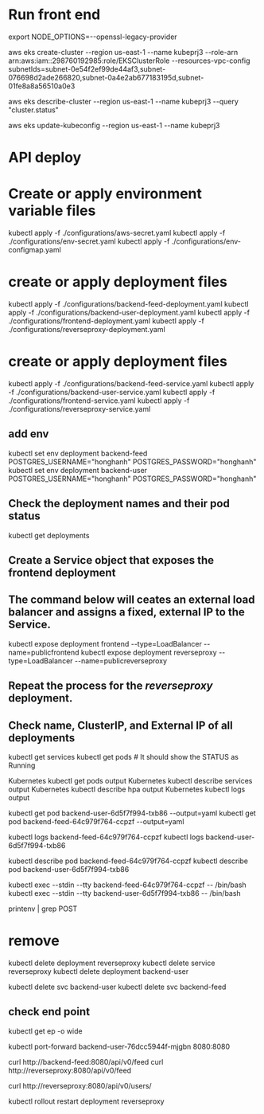 # Run front end
export NODE_OPTIONS=--openssl-legacy-provider

aws eks create-cluster --region us-east-1 --name kubeprj3 --role-arn arn:aws:iam::298760192985:role/EKSClusterRole --resources-vpc-config subnetIds=subnet-0e54f2ef99de44af3,subnet-076698d2ade266820,subnet-0a4e2ab677183195d,subnet-01fe8a8a56510a0e3

aws eks describe-cluster --region us-east-1 --name kubeprj3 --query "cluster.status"

aws eks update-kubeconfig --region us-east-1 --name kubeprj3

# API deploy 

# Create or apply environment variable files 
kubectl apply -f ./configurations/aws-secret.yaml
kubectl apply -f ./configurations/env-secret.yaml
kubectl apply -f ./configurations/env-configmap.yaml

# create or apply deployment files 
kubectl apply -f ./configurations/backend-feed-deployment.yaml
kubectl apply -f ./configurations/backend-user-deployment.yaml
kubectl apply -f ./configurations/frontend-deployment.yaml
kubectl apply -f ./configurations/reverseproxy-deployment.yaml

# create or apply deployment files 
kubectl apply -f ./configurations/backend-feed-service.yaml
kubectl apply -f ./configurations/backend-user-service.yaml
kubectl apply -f ./configurations/frontend-service.yaml
kubectl apply -f ./configurations/reverseproxy-service.yaml

## add env
kubectl set env deployment backend-feed POSTGRES_USERNAME="honghanh" POSTGRES_PASSWORD="honghanh" 
kubectl set env deployment backend-user POSTGRES_USERNAME="honghanh" POSTGRES_PASSWORD="honghanh" 

## Check the deployment names and their pod status
kubectl get deployments
## Create a Service object that exposes the frontend deployment
## The command below will ceates an external load balancer and assigns a fixed, external IP to the Service.
kubectl expose deployment frontend --type=LoadBalancer --name=publicfrontend
kubectl expose deployment reverseproxy --type=LoadBalancer --name=publicreverseproxy
## Repeat the process for the *reverseproxy* deployment. 
## Check name, ClusterIP, and External IP of all deployments
kubectl get services 
kubectl get pods # It should show the STATUS as Running


Kubernetes kubectl get pods output
Kubernetes kubectl describe services output
Kubernetes kubectl describe hpa output
Kubernetes kubectl logs <your pod name> output

kubectl get pod backend-user-6d5f7f994-txb86 --output=yaml
kubectl get pod backend-feed-64c979f764-ccpzf --output=yaml

kubectl logs backend-feed-64c979f764-ccpzf
kubectl logs backend-user-6d5f7f994-txb86

kubectl describe pod backend-feed-64c979f764-ccpzf
kubectl describe pod backend-user-6d5f7f994-txb86

kubectl exec --stdin --tty backend-feed-64c979f764-ccpzf -- /bin/bash
kubectl exec --stdin --tty backend-user-6d5f7f994-txb86 -- /bin/bash

printenv | grep POST


# remove 
kubectl delete deployment reverseproxy
kubectl delete service reverseproxy
kubectl delete deployment backend-user

 kubectl delete svc backend-user 
 kubectl delete svc backend-feed 

## check end point
kubectl get ep -o wide


<!-- AWS_BUCKET="prj3-udacity" AWS_PROFILE="honghanh" AWS_REGION="us-east-1" POSTGRES_DB="postgres" POSTGRES_HOST="cdr.cggmn5gd5quo.us-east-1.rds.amazonaws.com" -->

kubectl port-forward backend-user-76dcc5944f-mjgbn 8080:8080

curl http://backend-feed:8080/api/v0/feed
curl http://reverseproxy:8080/api/v0/feed

curl http://reverseproxy:8080/api/v0/users/

kubectl rollout restart deployment reverseproxy
